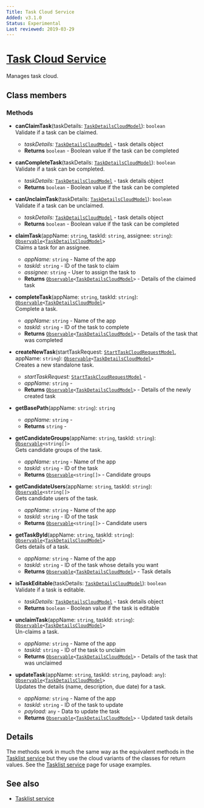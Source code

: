 ```yaml
---
Title: Task Cloud Service
Added: v3.1.0
Status: Experimental
Last reviewed: 2019-03-29
---
```


# [Task Cloud Service](../../../lib/process-services-cloud/src/lib/task/services/task-cloud.service.ts "Defined in task-cloud.service.ts")

Manages task cloud.

## Class members

### Methods

-   **canClaimTask**(taskDetails: [`TaskDetailsCloudModel`](../../../lib/process-services-cloud/src/lib/task/start-task/models/task-details-cloud.model.ts)): `boolean`<br/>
    Validate if a task can be claimed.
    -   _taskDetails:_ [`TaskDetailsCloudModel`](../../../lib/process-services-cloud/src/lib/task/start-task/models/task-details-cloud.model.ts)  - task details object
    -   **Returns** `boolean` - Boolean value if the task can be completed
-   **canCompleteTask**(taskDetails: [`TaskDetailsCloudModel`](../../../lib/process-services-cloud/src/lib/task/start-task/models/task-details-cloud.model.ts)): `boolean`<br/>
    Validate if a task can be completed.
    -   _taskDetails:_ [`TaskDetailsCloudModel`](../../../lib/process-services-cloud/src/lib/task/start-task/models/task-details-cloud.model.ts)  - task details object
    -   **Returns** `boolean` - Boolean value if the task can be completed
-   **canUnclaimTask**(taskDetails: [`TaskDetailsCloudModel`](../../../lib/process-services-cloud/src/lib/task/start-task/models/task-details-cloud.model.ts)): `boolean`<br/>
    Validate if a task can be unclaimed.
    -   _taskDetails:_ [`TaskDetailsCloudModel`](../../../lib/process-services-cloud/src/lib/task/start-task/models/task-details-cloud.model.ts)  - task details object
    -   **Returns** `boolean` - Boolean value if the task can be completed
-   **claimTask**(appName: `string`, taskId: `string`, assignee: `string`): [`Observable`](http://reactivex.io/documentation/observable.html)`<`[`TaskDetailsCloudModel`](../../../lib/process-services-cloud/src/lib/task/start-task/models/task-details-cloud.model.ts)`>`<br/>
    Claims a task for an assignee.
    -   _appName:_ `string`  - Name of the app
    -   _taskId:_ `string`  - ID of the task to claim
    -   _assignee:_ `string`  - User to assign the task to
    -   **Returns** [`Observable`](http://reactivex.io/documentation/observable.html)`<`[`TaskDetailsCloudModel`](../../../lib/process-services-cloud/src/lib/task/start-task/models/task-details-cloud.model.ts)`>` - Details of the claimed task
-   **completeTask**(appName: `string`, taskId: `string`): [`Observable`](http://reactivex.io/documentation/observable.html)`<`[`TaskDetailsCloudModel`](../../../lib/process-services-cloud/src/lib/task/start-task/models/task-details-cloud.model.ts)`>`<br/>
    Complete a task.
    -   _appName:_ `string`  - Name of the app
    -   _taskId:_ `string`  - ID of the task to complete
    -   **Returns** [`Observable`](http://reactivex.io/documentation/observable.html)`<`[`TaskDetailsCloudModel`](../../../lib/process-services-cloud/src/lib/task/start-task/models/task-details-cloud.model.ts)`>` - Details of the task that was completed
-   **createNewTask**(startTaskRequest: [`StartTaskCloudRequestModel`](../../../lib/process-services-cloud/src/lib/task/start-task/models/start-task-cloud-request.model.ts), appName: `string`): [`Observable`](http://reactivex.io/documentation/observable.html)`<`[`TaskDetailsCloudModel`](../../../lib/process-services-cloud/src/lib/task/start-task/models/task-details-cloud.model.ts)`>`<br/>
    Creates a new standalone task.
    -   _startTaskRequest:_ [`StartTaskCloudRequestModel`](../../../lib/process-services-cloud/src/lib/task/start-task/models/start-task-cloud-request.model.ts)  - 
    -   _appName:_ `string`  - 
    -   **Returns** [`Observable`](http://reactivex.io/documentation/observable.html)`<`[`TaskDetailsCloudModel`](../../../lib/process-services-cloud/src/lib/task/start-task/models/task-details-cloud.model.ts)`>` - Details of the newly created task
-   **getBasePath**(appName: `string`): `string`<br/>

    -   _appName:_ `string`  - 
    -   **Returns** `string` - 

-   **getCandidateGroups**(appName: `string`, taskId: `string`): [`Observable`](http://reactivex.io/documentation/observable.html)`<string[]>`<br/>
    Gets candidate groups of the task.
    -   _appName:_ `string`  - Name of the app
    -   _taskId:_ `string`  - ID of the task
    -   **Returns** [`Observable`](http://reactivex.io/documentation/observable.html)`<string[]>` - Candidate groups
-   **getCandidateUsers**(appName: `string`, taskId: `string`): [`Observable`](http://reactivex.io/documentation/observable.html)`<string[]>`<br/>
    Gets candidate users of the task.
    -   _appName:_ `string`  - Name of the app
    -   _taskId:_ `string`  - ID of the task
    -   **Returns** [`Observable`](http://reactivex.io/documentation/observable.html)`<string[]>` - Candidate users
-   **getTaskById**(appName: `string`, taskId: `string`): [`Observable`](http://reactivex.io/documentation/observable.html)`<`[`TaskDetailsCloudModel`](../../../lib/process-services-cloud/src/lib/task/start-task/models/task-details-cloud.model.ts)`>`<br/>
    Gets details of a task.
    -   _appName:_ `string`  - Name of the app
    -   _taskId:_ `string`  - ID of the task whose details you want
    -   **Returns** [`Observable`](http://reactivex.io/documentation/observable.html)`<`[`TaskDetailsCloudModel`](../../../lib/process-services-cloud/src/lib/task/start-task/models/task-details-cloud.model.ts)`>` - Task details
-   **isTaskEditable**(taskDetails: [`TaskDetailsCloudModel`](../../../lib/process-services-cloud/src/lib/task/start-task/models/task-details-cloud.model.ts)): `boolean`<br/>
    Validate if a task is editable.
    -   _taskDetails:_ [`TaskDetailsCloudModel`](../../../lib/process-services-cloud/src/lib/task/start-task/models/task-details-cloud.model.ts)  - task details object
    -   **Returns** `boolean` - Boolean value if the task is editable
-   **unclaimTask**(appName: `string`, taskId: `string`): [`Observable`](http://reactivex.io/documentation/observable.html)`<`[`TaskDetailsCloudModel`](../../../lib/process-services-cloud/src/lib/task/start-task/models/task-details-cloud.model.ts)`>`<br/>
    Un-claims a task.
    -   _appName:_ `string`  - Name of the app
    -   _taskId:_ `string`  - ID of the task to unclaim
    -   **Returns** [`Observable`](http://reactivex.io/documentation/observable.html)`<`[`TaskDetailsCloudModel`](../../../lib/process-services-cloud/src/lib/task/start-task/models/task-details-cloud.model.ts)`>` - Details of the task that was unclaimed
-   **updateTask**(appName: `string`, taskId: `string`, payload: `any`): [`Observable`](http://reactivex.io/documentation/observable.html)`<`[`TaskDetailsCloudModel`](../../../lib/process-services-cloud/src/lib/task/start-task/models/task-details-cloud.model.ts)`>`<br/>
    Updates the details (name, description, due date) for a task.
    -   _appName:_ `string`  - Name of the app
    -   _taskId:_ `string`  - ID of the task to update
    -   _payload:_ `any`  - Data to update the task
    -   **Returns** [`Observable`](http://reactivex.io/documentation/observable.html)`<`[`TaskDetailsCloudModel`](../../../lib/process-services-cloud/src/lib/task/start-task/models/task-details-cloud.model.ts)`>` - Updated task details

## Details

The methods work in much the same way as the equivalent methods in the
[Tasklist service](../../process-services/services/tasklist.service.md)
but they use the cloud variants of the classes for return values. See the
[Tasklist service](../../process-services/services/tasklist.service.md) page for usage examples.

## See also

-   [Tasklist service](../../process-services/services/tasklist.service.md)
